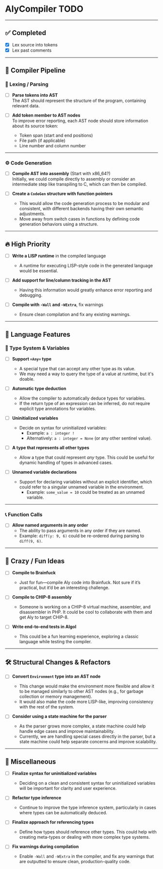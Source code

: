 # AlyCompiler TODO

---

## ✅ Completed

- [x] Lex source into tokens  
- [x] Lex past comments

---

## 🚧 Compiler Pipeline

### 🔁 Lexing / Parsing
- [ ] **Parse tokens into AST**  
  The AST should represent the structure of the program, containing relevant data.

- [ ] **Add token member to AST nodes**  
  To improve error reporting, each AST node should store information about its source token:  
  - Token span (start and end positions)  
  - File path (if applicable)  
  - Line number and column number

---

### ⚙️ Code Generation
- [ ] **Compile AST into assembly** (Start with x86_64?)  
  Initially, we could compile directly to assembly or consider an intermediate step like transpiling to C, which can then be compiled.  

- [ ] **Create a `CodeGen` structure with function pointers**  
  - This would allow the code generation process to be modular and consistent, with different backends having their own semantic adjustments.  
  - Move away from switch cases in functions by defining code generation behaviors using a structure.

---

## 🔥 High Priority

- [ ] **Write a LISP runtime** in the compiled language  
  - A runtime for executing LISP-style code in the generated language would be essential.

- [ ] **Add support for line/column tracking in the AST**  
  - Having this information would greatly enhance error reporting and debugging.

- [ ] **Compile with `-Wall` and `-WExtra`**, fix warnings  
  - Ensure clean compilation and fix any existing warnings.

---

## 🧠 Language Features

### 🔧 Type System & Variables
- [ ] **Support `=Any=` type**  
  - A special type that can accept any other type as its value.  
  - We may need a way to query the type of a value at runtime, but it's doable.

- [ ] **Automatic type deduction**  
  - Allow the compiler to automatically deduce types for variables.  
  - If the return type of an expression can be inferred, do not require explicit type annotations for variables.

- [ ] **Uninitialized variables**  
  - Decide on syntax for uninitialized variables:  
    - Example: `a : integer !`  
    - Alternatively: `a : integer = None` (or any other sentinel value).

- [ ] **A type that represents all other types**  
  - Allow a type that could represent *any* type. This could be useful for dynamic handling of types in advanced cases.

- [ ] **Unnamed variable declarations**  
  - Support for declaring variables without an explicit identifier, which could refer to a singular unnamed variable in the environment.  
    - Example: `some_value = 10` could be treated as an unnamed variable.

---

### 📞 Function Calls
- [ ] **Allow named arguments in any order**  
  - The ability to pass arguments in any order if they are named.  
  - Example: `diff(y: 9, 6)` could be re-ordered during parsing to `diff(9, 6)`.

---

## 🤯 Crazy / Fun Ideas

- [ ] **Compile to Brainfuck**  
  - Just for fun—compile Aly code into Brainfuck. Not sure if it’s practical, but it’d be an interesting challenge.

- [ ] **Compile to CHIP-8 assembly**  
  - Someone is working on a CHIP-8 virtual machine, assembler, and disassembler in PHP. It could be cool to collaborate with them and get Aly to target CHIP-8.

- [ ] **Write end-to-end tests in Algol**  
  - This could be a fun learning experience, exploring a classic language while testing the compiler.

---

## 🛠️ Structural Changes & Refactors

- [ ] **Convert `Environment` type into an AST node**  
  - This change would make the environment more flexible and allow it to be managed similarly to other AST nodes (e.g., for garbage collection or memory management).  
  - It would also make the code more LISP-like, improving consistency with the rest of the system.

- [ ] **Consider using a state machine for the parser**  
  - As the parser grows more complex, a state machine could help handle edge cases and improve maintainability.  
  - Currently, we are handling special cases directly in the parser, but a state machine could help separate concerns and improve scalability.

---

## 📌 Miscellaneous

- [ ] **Finalize syntax for uninitialized variables**  
  - Deciding on a clean and consistent syntax for uninitialized variables will be important for clarity and user experience.

- [ ] **Refactor type inference**  
  - Continue to improve the type inference system, particularly in cases where types can be automatically deduced.

- [ ] **Finalize approach for referencing types**  
  - Define how types should reference other types. This could help with creating meta-types or dealing with more complex type systems.

- [ ] **Fix warnings during compilation**  
  - Enable `-Wall` and `-WExtra` in the compiler, and fix any warnings that are outputted to ensure clean, production-quality code.
